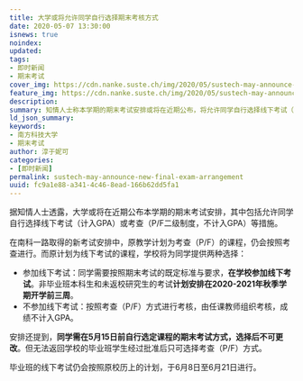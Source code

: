 ```yaml
---
title: 大学或将允许同学自行选择期末考核方式
date: 2020-05-07 13:30:00
isnews: true
noindex:
updated:
tags:
- 即时新闻
- 期末考试
cover_img: https://cdn.nanke.suste.ch/img/2020/05/sustech-may-announce-new-final-exam-arrangement-banner.png
feature_img: https://cdn.nanke.suste.ch/img/2020/05/sustech-may-announce-new-final-exam-arrangement-banner.png
description:
summary: 知情人士称本学期的期末考试安排或将在近期公布，将允许同学自行选择线下考试（计入GPA）或考查（P/F二级制度，不计入GPA）。
ld_json_summary:
keywords:
- 南方科技大学
- 期末考试
author: 淳于妮可
categories:
- [即时新闻]
permalink: sustech-may-announce-new-final-exam-arrangement
uuid: fc9a1e88-a341-4c46-8ead-166b62dd5fa1
---
```


据知情人士透露，大学或将在近期公布本学期的期末考试安排，其中包括允许同学自行选择线下考试（计入GPA）或考查（P/F二级制度，不计入GPA）等措施。

在南科一路取得的新考试安排中，原教学计划为考查（P/F）的课程，仍会按照考查进行。而原计划为线下考试的课程，学校将为同学提供两种选择：
- 参加线下考试：同学需要按照期末考试的既定标准与要求，**在学校参加线下考试**。非毕业班本科生和未返校研究生的考试**计划安排在2020-2021年秋季学期开学前三周**。
- 不参加线下考试：按照考查（P/F）方式进行考核，由任课教师组织考核，成绩不计入GPA。

安排还提到，**同学需在5月15日前自行选定课程的期末考试方式，选择后不可更改**。但无法返回学校的毕业班学生经过批准后只可选择考查（P/F）方式。

毕业班的线下考试仍会按照原校历上的计划，于6月8日至6月21日进行。
